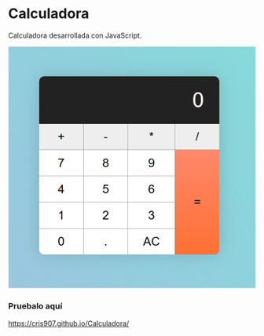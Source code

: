 # Calculadora
 
Calculadora desarrollada con JavaScript.

<img src="calculadora.png">

### Pruebalo aquí

https://cris907.github.io/Calculadora/